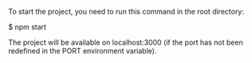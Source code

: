 To start the project, you need to run this command in the root directory:

$ npm start

The project will be available on localhost:3000 (if the port has not been redefined in the PORT environment variable).
